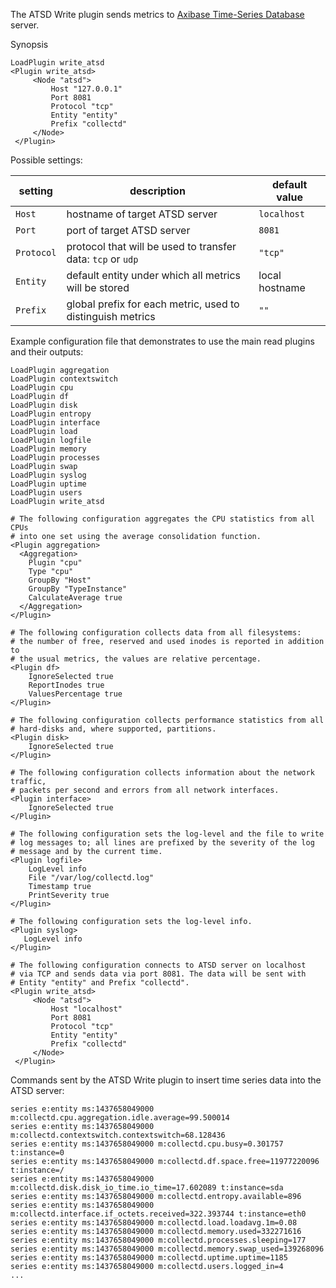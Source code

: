 The ATSD Write plugin sends metrics to [Axibase Time-Series Database](https://axibase.com/products/axibase-time-series-database/) server.

Synopsis

```
LoadPlugin write_atsd
<Plugin write_atsd>
     <Node "atsd">
         Host "127.0.0.1"
         Port 8081
         Protocol "tcp"
         Entity "entity"
         Prefix "collectd"
     </Node>
 </Plugin>
```

Possible settings:

 setting             | description                                                                       | default value
----------------------|-----------------------------------------------------------------------------------|----------------
 `Host`      	      | hostname of target ATSD server                                                                    | `localhost`
 `Port`               | port of target ATSD server                                                                         | `8081`
 `Protocol`           | protocol that will be used to transfer data: `tcp` or `udp`                                                      | `"tcp"`
 `Entity`             | default entity under which all metrics will be stored                                                                    | local hostname
 `Prefix`             | global prefix for each metric, used to distinguish metrics                                                     | `""`


Example configuration file that demonstrates to use the main read plugins and their outputs:

```
LoadPlugin aggregation
LoadPlugin contextswitch
LoadPlugin cpu
LoadPlugin df
LoadPlugin disk
LoadPlugin entropy
LoadPlugin interface
LoadPlugin load
LoadPlugin logfile
LoadPlugin memory
LoadPlugin processes
LoadPlugin swap
LoadPlugin syslog
LoadPlugin uptime
LoadPlugin users
LoadPlugin write_atsd

# The following configuration aggregates the CPU statistics from all CPUs
# into one set using the average consolidation function.
<Plugin aggregation>
  <Aggregation>
    Plugin "cpu"
    Type "cpu"
    GroupBy "Host"
    GroupBy "TypeInstance"
    CalculateAverage true
  </Aggregation>
</Plugin>

# The following configuration collects data from all filesystems: 
# the number of free, reserved and used inodes is reported in addition to
# the usual metrics, the values are relative percentage. 
<Plugin df>
    IgnoreSelected true
    ReportInodes true
    ValuesPercentage true
</Plugin>

# The following configuration collects performance statistics from all 
# hard-disks and, where supported, partitions.
<Plugin disk>
    IgnoreSelected true
</Plugin>

# The following configuration collects information about the network traffic,
# packets per second and errors from all network interfaces.
<Plugin interface>
    IgnoreSelected true
</Plugin>

# The following configuration sets the log-level and the file to write
# log messages to; all lines are prefixed by the severity of the log
# message and by the current time.
<Plugin logfile>
    LogLevel info
    File "/var/log/collectd.log"
    Timestamp true
    PrintSeverity true
</Plugin>

# The following configuration sets the log-level info.
<Plugin syslog>
   LogLevel info
</Plugin>

# The following configuration connects to ATSD server on localhost
# via TCP and sends data via port 8081. The data will be sent with
# Entity "entity" and Prefix "collectd".
<Plugin write_atsd>
     <Node "atsd">
         Host "localhost"
         Port 8081
         Protocol "tcp"
         Entity "entity"
         Prefix "collectd"
     </Node>
 </Plugin>
```

Commands sent by the ATSD Write plugin to insert time series data into the ATSD server:

```
series e:entity ms:1437658049000 m:collectd.cpu.aggregation.idle.average=99.500014
series e:entity ms:1437658049000 m:collectd.contextswitch.contextswitch=68.128436
series e:entity ms:1437658049000 m:collectd.cpu.busy=0.301757 t:instance=0
series e:entity ms:1437658049000 m:collectd.df.space.free=11977220096 t:instance=/
series e:entity ms:1437658049000 m:collectd.disk.disk_io_time.io_time=17.602089 t:instance=sda
series e:entity ms:1437658049000 m:collectd.entropy.available=896
series e:entity ms:1437658049000 m:collectd.interface.if_octets.received=322.393744 t:instance=eth0
series e:entity ms:1437658049000 m:collectd.load.loadavg.1m=0.08
series e:entity ms:1437658049000 m:collectd.memory.used=332271616
series e:entity ms:1437658049000 m:collectd.processes.sleeping=177
series e:entity ms:1437658049000 m:collectd.memory.swap_used=139268096
series e:entity ms:1437658049000 m:collectd.uptime.uptime=1185
series e:entity ms:1437658049000 m:collectd.users.logged_in=4
...
```

